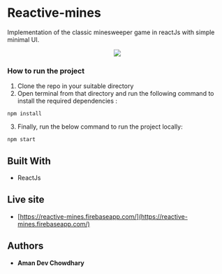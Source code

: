 # Reactive-mines

Implementation of the classic minesweeper game in reactJs with simple minimal UI.

<center><img src="https://github.com/AthN3090/reactive-mines/Screenshots/demo.gif"></center>

### How to run the project
1. Clone the repo in your suitable directory
2. Open terminal from that directory and run the following command to install the required dependencies :
```
npm install
```
3. Finally, run the below command to run the project locally:
```
npm start
```

## Built With

* ReactJs

## Live site

* [https://reactive-mines.firebaseapp.com/](https://reactive-mines.firebaseapp.com/)

## Authors

* **Aman Dev Chowdhary**
